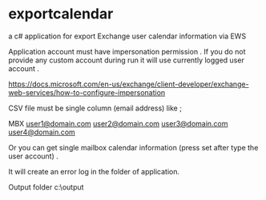 # exportcalendar
a c# application for export Exchange user calendar information via EWS

Application account must have impersonation permission . If you do not provide any custom account during run it will use currently logged user account .

https://docs.microsoft.com/en-us/exchange/client-developer/exchange-web-services/how-to-configure-impersonation

CSV file must be single column (email address) like ;

MBX
user1@domain.com
user2@domain.com
user3@domain.com
user4@domain.com

Or you can get single mailbox calendar information (press set after type the user account) . 

It will create an error log in the folder of application.

Output folder c:\output


